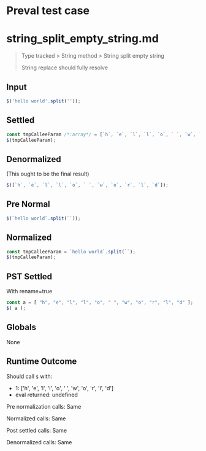 # Preval test case

# string_split_empty_string.md

> Type tracked > String method > String split empty string
>
> String replace should fully resolve

## Input

`````js filename=intro
$('hello world'.split(''));
`````

## Settled


`````js filename=intro
const tmpCalleeParam /*:array*/ = [`h`, `e`, `l`, `l`, `o`, ` `, `w`, `o`, `r`, `l`, `d`];
$(tmpCalleeParam);
`````

## Denormalized
(This ought to be the final result)

`````js filename=intro
$([`h`, `e`, `l`, `l`, `o`, ` `, `w`, `o`, `r`, `l`, `d`]);
`````

## Pre Normal


`````js filename=intro
$(`hello world`.split(``));
`````

## Normalized


`````js filename=intro
const tmpCalleeParam = `hello world`.split(``);
$(tmpCalleeParam);
`````

## PST Settled
With rename=true

`````js filename=intro
const a = [ "h", "e", "l", "l", "o", " ", "w", "o", "r", "l", "d" ];
$( a );
`````

## Globals

None

## Runtime Outcome

Should call `$` with:
 - 1: ['h', 'e', 'l', 'l', 'o', ' ', 'w', 'o', 'r', 'l', 'd']
 - eval returned: undefined

Pre normalization calls: Same

Normalized calls: Same

Post settled calls: Same

Denormalized calls: Same
